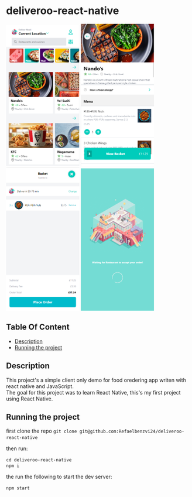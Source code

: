 # deliveroo-react-native

<p float="left">
    <img src=".github/assets/1.png" alt="drawing" width="200"/>
    <img src=".github/assets/2.png" alt="drawing" width="200"/>
    <img src=".github/assets/3.png" alt="drawing" width="200"/>
    <img src=".github/assets/4.png" alt="drawing" width="200"/>
</p>

## Table Of Content

- [Description](#Description)
- [Running the project](#Running-the-project)

## Description

This project's a simple client only demo for food oredering app writen with react native and JavaScript. <br/>
The goal for this project was to learn React Native, this's my first project using React Native. <br/>

## Running the project

first clone the repo `git clone git@github.com:Refaelbenzvi24/deliveroo-react-native`

then run:

```shell
cd deliveroo-react-native
npm i
```

the run the following to start the dev server:

```shell
npm start
```
